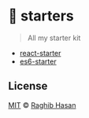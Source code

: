 # 🍴 starters

> All my starter kit

* [react-starter](https://github.com/ragmha/react-starter)
* [es6-starter](https://github.com/ragmha/es6-starter)

## License
[MIT](./license) © [Raghib Hasan](http://raghibm.com/)
